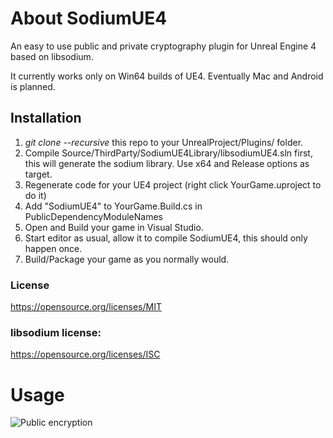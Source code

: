 # About SodiumUE4
An easy to use public and private cryptography plugin for Unreal Engine 4 based on libsodium.

It currently works only on Win64 builds of UE4. Eventually Mac and Android is planned.

## Installation

1. *git clone --recursive* this repo to your UnrealProject/Plugins/ folder.
2. Compile Source/ThirdParty/SodiumUE4Library/libsodiumUE4.sln first, this will generate the sodium library. Use x64 and Release options as target.
3. Regenerate code for your UE4 project (right click YourGame.uproject to do it)
4. Add "SodiumUE4" to YourGame.Build.cs in PublicDependencyModuleNames
5. Open and Build your game in Visual Studio.
6. Start editor as usual, allow it to compile SodiumUE4, this should only happen once.
7. Build/Package your game as you normally would.

### License
https://opensource.org/licenses/MIT

### libsodium license:
https://opensource.org/licenses/ISC


# Usage

![Public encryption](http://i.imgur.com/ezgBj7v.jpg)
